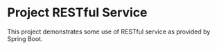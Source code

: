 # Project RESTful Service

This project demonstrates some use of RESTful service as provided by Spring Boot.

